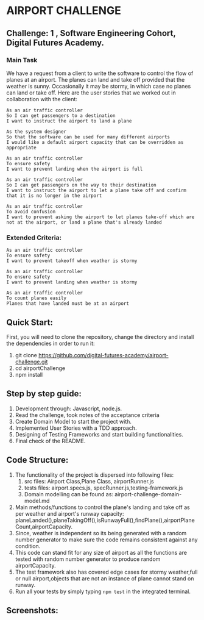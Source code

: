 # AIRPORT CHALLENGE
## Challenge: 1 , Software Engineering Cohort, Digital Futures Academy.
### Main Task
We have a request from a client to write the software to control the flow of planes at an airport. The planes can land and take off provided that the weather is sunny. Occasionally it may be stormy, in which case no planes can land or take off. Here are the user stories that we worked out in collaboration with the client:

    As an air traffic controller
    So I can get passengers to a destination
    I want to instruct the airport to land a plane

    As the system designer
    So that the software can be used for many different airports
    I would like a default airport capacity that can be overridden as appropriate

    As an air traffic controller
    To ensure safety
    I want to prevent landing when the airport is full

    As an air traffic controller
    So I can get passengers on the way to their destination
    I want to instruct the airport to let a plane take off and confirm that it is no longer in the airport

    As an air traffic controller
    To avoid confusion
    I want to prevent asking the airport to let planes take-off which are not at the airport, or land a plane that's already landed

### Extended Criteria:
    As an air traffic controller
    To ensure safety
    I want to prevent takeoff when weather is stormy

    As an air traffic controller
    To ensure safety
    I want to prevent landing when weather is stormy

    As an air traffic controller
    To count planes easily
    Planes that have landed must be at an airport

## Quick Start:
First, you will need to clone the repository, change the directory and install the dependencies in order to run it:
1. git clone https://github.com/digital-futures-academy/airport-challenge.git
2. cd airportChallenge
3. npm install 

## Step by step guide:
1. Development through: Javascript, node.js.
2. Read the challenge, took notes of the acceptance criteria
3. Create Domain Model to start the project with. 
4. Implemented User Stories with a TDD approach.
5. Designing of Testing Frameworks and start building functionalities.
6. Final check of the README.

## Code Structure:
1.  The functionality of the project is dispersed into following files:
    1. src files: Airport Class,Plane Class, airportRunner.js
    2. tests files: airport.specs.js, specRunner.js,testing-framework.js
    3. Domain modelling can be found as: airport-challenge-domain-model.md
2. Main methods/functions to control the plane's landing and take off as per weather and airport's runway capacity: planeLanded(),planeTakingOff(),isRunwayFull(),findPlane(),airportPlaneCount,airportCapacity.
3. Since, weather is independent so its being generated with a random number generator to make sure the code remains consistent against any condition.
4. This code can stand fit for any size of airport as all the functions are tested with random number generator to produce random airportCapacity.
5.  The test framework also has covered edge cases for stormy weather,full or null airport,objects that are not an instance of plane cannot stand on runway.
6. Run all your tests by simply typing `npm test` in the integrated terminal.

## Screenshots: 
